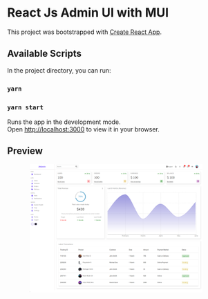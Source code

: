 # React Js Admin UI with MUI

This project was bootstrapped with [Create React App](https://github.com/facebook/create-react-app).

## Available Scripts

In the project directory, you can run:

### `yarn`

### `yarn start`

Runs the app in the development mode.\
Open [http://localhost:3000](http://localhost:3000) to view it in your browser.

## Preview

<p align="center">
  <img src="https://raw.githubusercontent.com/umanda/jadmin/master/screen-shots/dashboard.png" width="400" alt="Preview of Frontend" />
</p>
